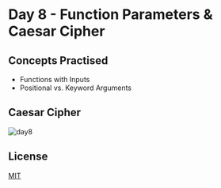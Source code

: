 # Day 8 - Function Parameters & Caesar Cipher
## Concepts Practised
- Functions with Inputs
- Positional vs. Keyword Arguments
## Caesar Cipher
![day8](https://github.com/shondsouza/100-Days-of-Code-Python/assets/138319148/bcee93cd-3822-4ead-9c1f-1a13dc7f96d1)
## License

[MIT](https://choosealicense.com/licenses/mit/)
